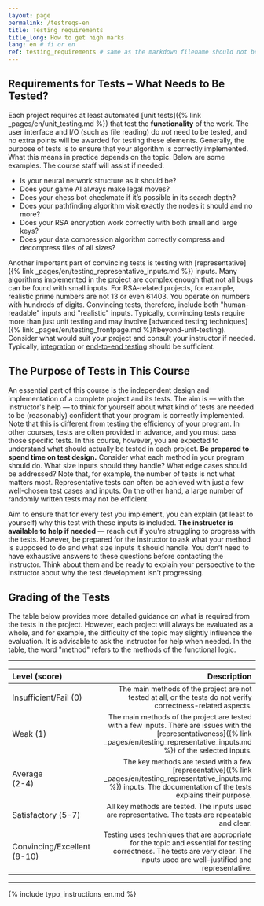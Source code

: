 ```yaml
---
layout: page
permalink: /testreqs-en
title: Testing requirements
title_long: How to get high marks
lang: en # fi or en
ref: testing_requirements # same as the markdown filename should not be changes
---
```

## Requirements for Tests – What Needs to Be Tested?
Each project requires at least automated [unit tests]({% link _pages/en/unit_testing.md %}) that test the **functionality** of the work.
 The user interface and I/O (such as file reading) do *not* need to be tested, and no extra points will be awarded for testing these elements.
Generally, the purpose of tests is to ensure that your algorithm is correctly implemented. What this means in practice depends on the topic. Below are some examples. The course staff will assist if needed.
- Is your neural network structure as it should be?
- Does your game AI always make legal moves?
- Does your chess bot checkmate if it’s possible in its search depth?
- Does your pathfinding algorithm visit exactly the nodes it should and no more?
- Does your RSA encryption work correctly with both small and large keys?
- Does your data compression algorithm correctly compress and decompress files of all sizes?

Another important part of convincing tests is testing with [representative]({% link _pages/en/testing_representative_inputs.md %}) inputs. Many algorithms implemented in the project are complex enough that not all bugs can be found with small inputs. For RSA-related projects, for example, realistic prime numbers are not 13 or even 61403. You operate on numbers with hundreds of digits. Convincing tests, therefore, include both "human-readable" inputs and "realistic" inputs.
 Typically, convincing tests require more than just unit testing and may involve [advanced testing techniques]({% link _pages/en/testing_frontpage.md %}#beyond-unit-testing). Consider what would suit your project and consult your instructor if needed. Typically, [integration](https://en.wikipedia.org/wiki/Integration_testing) or [end-to-end testing](https://www.techtarget.com/searchsoftwarequality/definition/End-to-end-testing) should be sufficient.

## The Purpose of Tests in This Course
An essential part of this course is the independent design and implementation of a complete project and its tests.
The aim is — with the instructor's help — to think for yourself about what kind of tests are needed to be (reasonably) confident that your program is correctly implemented. Note that this is different from testing the efficiency of your program. In other courses, tests are often provided in advance, and you must pass those specific tests. In this course, however, you are expected to understand what should actually be tested in each project. **Be prepared to spend time on test design.** Consider what each method in your program should do. What size inputs should they handle? What edge cases should be addressed? Note that, for example, the number of tests is not what matters most. Representative tests can often be achieved with just a few well-chosen test cases and inputs. On the other hand, a large number of randomly written tests may not be efficient.

Aim to ensure that for every test you implement, you can explain (at least to yourself) why this test with these inputs is included.
**The instructor is available to help if needed** — reach out if you're struggling to progress with the tests. However, be prepared for the instructor to ask what your method is supposed to do and what size inputs it should handle. You don’t need to have exhaustive answers to these questions before contacting the instructor. Think about them and be ready to explain your perspective to the instructor about why the test development isn't progressing.

## Grading of the Tests
The table below provides more detailed guidance on what is required from the tests in the project. However, each project will always be evaluated as a whole, and for example, the difficulty of the topic may slightly influence the evaluation. It is advisable to ask the instructor for help when needed.
 In the table, the word "method" refers to the methods of the functional logic.

 ---
| Level (score)                     | Description |
| :---------------------------------  |--------: |
| Insufficient/Fail (0)             | <span style="font-size:0.9em;">The main methods of the project are not tested at all, or the tests do not verify correctness-related aspects.</span> |
| Weak (1)                    |  <span style="font-size:0.9em;">The main methods of the project are tested with a few inputs. There are issues with the [representativeness]({% link _pages/en/testing_representative_inputs.md %}) of the selected inputs.</span>        |
| Average <br> (2-4)           | <span style="font-size:0.9em;">The key methods are tested with a few [representative]({% link _pages/en/testing_representative_inputs.md %}) inputs. The documentation of the tests explains their purpose.</span> |
| Satisfactory (5-7)              |  <span style="font-size:0.9em;">All key methods are tested. The inputs used are representative. The tests are repeatable and clear.</span>       |
| Convincing/Excellent (8-10)| <span style="font-size:0.9em;">Testing uses techniques that are appropriate for the topic and essential for testing correctness. The tests are very clear. The inputs used are well-justified and representative.</span>  |

 ---



{% include typo_instructions_en.md %}


